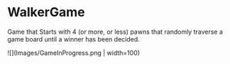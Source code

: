 # WalkerGame
Game that Starts with 4 (or more, or less) pawns that randomly traverse a game board until a winner has been decided.

![](Images/GameInProgress.png | width=100)
